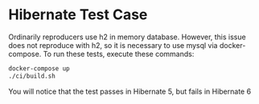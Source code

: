 # Hibernate Test Case
Ordinarily reproducers use h2 in memory database. However, this issue does not reproduce with h2, so it is necessary to use mysql via docker-compose. To run these tests, execute these commands:
```bash
docker-compose up  
./ci/build.sh
```

You will notice that the test passes in Hibernate 5, but fails in Hibernate 6